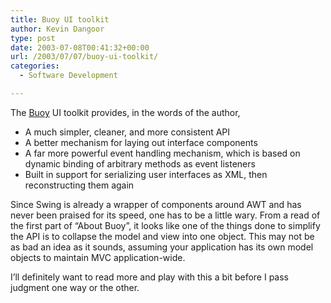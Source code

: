 ```yaml
---
title: Buoy UI toolkit
author: Kevin Dangoor
type: post
date: 2003-07-08T00:41:32+00:00
url: /2003/07/07/buoy-ui-toolkit/
categories:
  - Software Development

---
```

The [Buoy][1] UI toolkit provides, in the words of the author,

  * A much simpler, cleaner, and more consistent API
  * A better mechanism for laying out interface components
  * A far more powerful event handling mechanism, which is based on dynamic binding of arbitrary methods as event listeners
  * Built in support for serializing user interfaces as XML, then reconstructing them again

Since Swing is already a wrapper of components around AWT and has never been praised for its speed, one has to be a little wary. From a read of the first part of &#8220;About Buoy&#8221;, it looks like one of the things done to simplify the API is to collapse the model and view into one object. This may not be as bad an idea as it sounds, assuming your application has its own model objects to maintain MVC application-wide.
  
I&#8217;ll definitely want to read more and play with this a bit before I pass judgment one way or the other.

 [1]: http://buoy.sourceforge.net/ "Buoy"